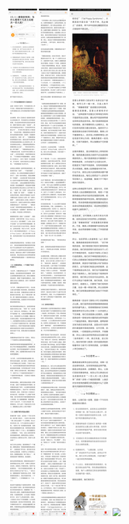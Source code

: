 ![](../../images/2017年07月/XY0703奢侈的死刑：为什么要用十几名士兵.jpg)
![](../../images/2017年07月/XY0703奢侈的死刑：为什么要用十几名士兵2.jpg)
![](../../images/2017年07月/XY0703奢侈的死刑：为什么要用十几名士兵3.jpg)
![](../../images/2017年07月/XY0703奢侈的死刑：为什么要用十几名士兵？3.jpg)
